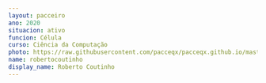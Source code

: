 ```yaml
---
layout: pacceiro
ano: 2020
situacion: ativo
funcion: Célula
curso: Ciência da Computação
photo: https://raw.githubusercontent.com/pacceqx/pacceqx.github.io/master/assets/pic/bolsistas/pacce (24).png
name: robertocoutinho
display_name: Roberto Coutinho
---
```


